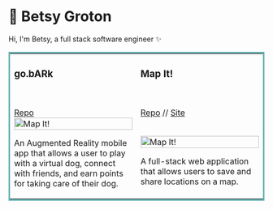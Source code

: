 # :sunflower: Betsy Groton

Hi, I'm Betsy, a full stack software engineer :sparkles:

<table bordercolor="#66b2b2">
  <tr>
    <td width="33%" valign="top">
      <h3>go.bARk</h3>
        <br />
        <p><a href="https://github.com/gh-capstone-team-c/Go.bARk">Repo</a>
        <br />
            <img src="https://media.giphy.com/media/3OL5fgmOef37nkMSnt/giphy.gif" width="100%" alt="Map It!"/>
        <p>An Augmented Reality mobile app that allows a user to play with a virtual dog, connect with friends, and earn points for taking care of their dog.</p>
    </td>
    <td width="33%" valign="top">
      <h3>Map It!</h3>
        <br />
        <p><a href="https://github.com/betsyg6/mapitapp">Repo</a> // <a href="https://mapitapp.herokuapp.com/">Site</a></p>
        <br />
        <a href="https://mapitapp.herokuapp.com/">
            <img src="https://media.giphy.com/media/L7hy6GV0La3AktoZwQ/giphy.gif" width="100%" alt="Map It!"/>
        </a>
        <p>A full-stack web application that allows users to save and share locations on a map.</p>
    </td>
  </tr>
</table>
